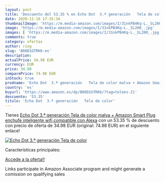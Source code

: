 ```yaml
---
layout: post
title: 'Descuento del 53.35 % en Echo Dot  3.ª generación   Tela de color'
date: 2020-11-16 17:35:34
thumbnailImage: 'https://m.media-amazon.com/images/I/31nkPB4Kq-L._SL200_.jpg'
image: 'https://m.media-amazon.com/images/I/31nkPB4Kq-L._SL200_.jpg'
images: [ 'https://m.media-amazon.com/images/I/31nkPB4Kq-L._SL200_.jpg' ]
comments: true
category: ofertas
author: ring
slug: 'B08D1GTRK6-es'
description:
actualPrice: 34.98 EUR
currency: EUR
price: 34.98
comparePrice: 74.98 EUR
inStock: true
prodname: 'Echo Dot  3.ª generación   Tela de color malva + Amazon Smart Plug  enchufe inteligente wifi   compatible con Alexa'
country: 'es'
buyurl: 'https://www.amazon.es/dp/B08D1GTRK6/?tag=tolees-21'
descuento: '53.35'
titulo: 'Echo Dot  3.ª generación   Tela de color'
---
```


Tienes [Echo Dot  3.ª generación   Tela de color malva + Amazon Smart Plug  enchufe inteligente wifi   compatible con Alexa](https://www.amazon.es/dp/B08D1GTRK6/?tag=tolees-21) con un 53.35 % de descuento con precio de oferta de 34.98 EUR (original: 74.98 EUR) en el siguiente enlace!

[![Echo Dot  3.ª generación   Tela de color](https://m.media-amazon.com/images/I/31nkPB4Kq-L._SL200_.jpg)](https://www.amazon.es/dp/B08D1GTRK6/?tag=tolees-21)

Características principales:


[Accede a la oferta!!](https://www.amazon.es/dp/B08D1GTRK6/?tag=tolees-21)

Links participate in Amazon Associate program and might generate a comission on qualifying sales


